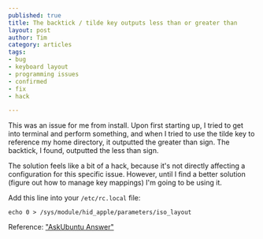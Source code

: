 ```yaml
---
published: true
title: The backtick / tilde key outputs less than or greater than
layout: post
author: Tim
category: articles
tags:
- bug
- keyboard layout
- programming issues
- confirmed
- fix
- hack

---
```


This was an issue for me from install. Upon first starting up, I tried to get into terminal and perform something, and when I tried to use the tilde key to reference my home directory, it outputted the greater than sign. The backtick, I found, outputted the less than sign.

The solution feels like a bit of a hack, because it's not directly affecting a configuration for this specific issue. However, until I find a better solution (figure out how to manage key mappings) I'm going to be using it.

Add this line into your `/etc/rc.local` file:

```
echo 0 > /sys/module/hid_apple/parameters/iso_layout
```

Reference: ["AskUbuntu Answer"](http://askubuntu.com/a/627483)
